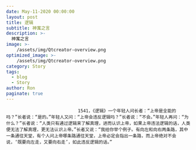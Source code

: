 ```yaml
---
date: May-11-2020 00:00:00
layout: post
title: 逻辑
subtitle: 神寓之言
description: >-
  神寓之言
image: >-
    /assets/img/Qtcreator-overview.png
optimized_image: >-
    /assets/img/Qtcreator-overview.png
category: Story
tags:
  - blog
  - Story
author: Ron
paginate: true
---
```


							　　1541，《逻辑》一个年轻人问长者：“上帝是全能的吗？”长者说：“是的。”年轻人又问：“上帝会违反逻辑吗？”长者说：“不会。”年轻人再问：“为什么？”长者说：“人类只有通过逻辑来了解真理，进而认识上帝，如果上帝违法逻辑的话，人类便无法了解真理，更无法认识上帝。”长者又说：“我给你举个例子。有向左和向右两条路，其中一条通往天堂，有个人问上帝哪条路通往天堂，上帝必定会指出一条路，而上帝绝对不会说，‘既要向左走，又要向右走’，如此违反逻辑的话。”
							
							
						